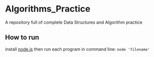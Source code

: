 # Algorithms_Practice
A repository full of complete Data Structures and Algorithm practice

## How to run
install [node.js](https://nodejs.org/en/download/)
then run each program in command line: `node 'filename'`
